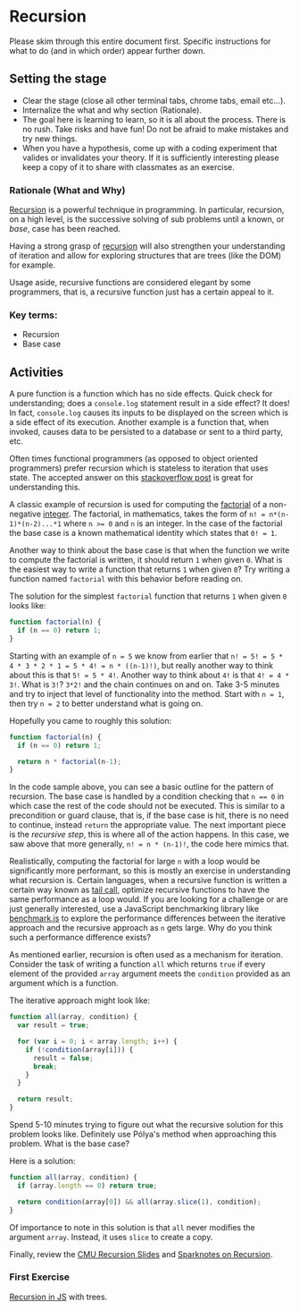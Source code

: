 # Recursion

Please skim through this entire document first. Specific instructions for what to do (and in which order) appear further down.

## Setting the stage

- Clear the stage (close all other terminal tabs, chrome tabs, email etc...).
- Internalize the what and why section (Rationale).
- The goal here is learning to learn, so it is all about the process. There is no rush. Take risks and have fun! Do not be afraid to make mistakes and try new things.
- When you have a hypothesis, come up with a coding experiment that valides or invalidates your theory. If it is sufficiently interesting please keep a copy of it to share with classmates as an exercise.

### Rationale (What and Why)

[Recursion](https://en.wikipedia.org/wiki/Recursion) is a powerful technique in programming. In particular, recursion, on a high level, is the successive solving of sub problems until a known, or _base_, case has been reached.

Having a strong grasp of [recursion](http://atmarksharp.com/post_images/recursionImage.jpeg) will also strengthen your understanding of iteration and allow for exploring structures that are trees (like the DOM) for example.

Usage aside, recursive functions are considered elegant by some programmers, that is, a recursive function just has a certain appeal to it.

### Key terms:

- Recursion
- Base case

## Activities

A pure function is a function which has no side effects. Quick check for understanding; does a `console.log` statement result in a side effect? It does! In fact, `console.log` causes its inputs to be displayed on the screen which is a side effect of its execution. Another example is a function that, when invoked, causes data to be persisted to a database or sent to a third party, etc.

Often times functional programmers (as opposed to object oriented programmers) prefer recursion which is stateless to iteration that uses state. The accepted answer on this [stackoverflow post](http://programmers.stackexchange.com/questions/149167/are-functional-languages-better-at-recursion) is great for understanding this.

A classic example of recursion is used for computing the [factorial](https://en.wikipedia.org/wiki/Factorial) of a non-negative [integer](https://en.wikipedia.org/wiki/Integer). The factorial, in mathematics, takes the form of `n! = n*(n-1)*(n-2)...*1` where `n >= 0` and `n` is an integer. In the case of the factorial the base case is a known mathematical identity which states that `0! = 1`.

Another way to think about the base case is that when the function we write to compute the factorial is written, it should return `1` when given `0`. What is the easiest way to write a function that returns `1` when given `0`? Try writing a function named `factorial` with this behavior before reading on.

The solution for the simplest `factorial` function that returns `1` when given `0` looks like:

  ```javascript
  function factorial(n) {
    if (n == 0) return 1;
  }
  ```

Starting with an example of `n = 5` we know from earlier that `n! = 5! = 5 * 4 * 3 * 2 * 1 = 5 * 4! = n * ((n-1)!)`, but really another way to think about this is that `5! = 5 * 4!`. Another way to think about `4!` is that `4! = 4 * 3!`. What is `3!`? `3*2!` and the chain continues on and on. Take 3-5 minutes and try to inject that level of functionality into the method. Start with `n = 1`, then try `n = 2` to better understand what is going on.

Hopefully you came to roughly this solution:

  ```javascript
  function factorial(n) {
    if (n == 0) return 1;

    return n * factorial(n-1);
  }
  ```

In the code sample above, you can see a basic outline for the pattern of recursion. The base case is handled by a condition checking that `n == 0` in which case the rest of the code should not be executed. This is similar to a precondition or guard clause, that is, if the base case is hit, there is no need to continue, instead `return` the appropriate value. The next important piece is the _recursive step_, this is where all of the action happens. In this case, we saw above that more generally, `n! = n * (n-1)!`, the code here mimics that.

Realistically, computing the factorial for large `n` with a loop would be significantly more performant, so this is mostly an exercise in understanding what recursion is. Certain languages, when a recursive function is written a certain way known as [tail call](https://en.wikipedia.org/wiki/Tail_call), optimize recursive functions to have the same performance as a loop would. If you are looking for a challenge or are just generally interested, use a JavaScript benchmarking library like [benchmark.js](http://benchmarkjs.com/) to explore the performance differences between the iterative approach and the recursive approach as `n` gets large. Why do you think such a performance difference exists?

As mentioned earlier, recursion is often used as a mechanism for iteration. Consider the task of writing a function `all` which returns `true` if every element of the provided `array` argument meets the `condition` provided as an argument which is a function.

The iterative approach might look like:

  ```javascript
  function all(array, condition) {
    var result = true;

    for (var i = 0; i < array.length; i++) {
      if (!condition(array[i])) {
        result = false;
        break;
      }
    }

    return result;
  }
  ```

Spend 5-10 minutes trying to figure out what the recursive solution for this problem looks like. Definitely use Pólya's method when approaching this problem. What is the base case?

Here is a solution:

  ```javascript
  function all(array, condition) {
    if (array.length == 0) return true;

    return condition(array[0]) && all(array.slice(1), condition);
  }
  ```

Of importance to note in this solution is that `all` never modifies the argument `array`. Instead, it uses `slice` to create a copy.

Finally, review the [CMU Recursion Slides](http://www.cs.cmu.edu/~15110-f12/Unit05PtA-handout.pdf) and [Sparknotes on Recursion](http://www.sparknotes.com/cs/recursion/whatisrecursion/section1.rhtml).

### First Exercise

[Recursion in JS](https://github.com/gSchool/recursion-js) with trees.